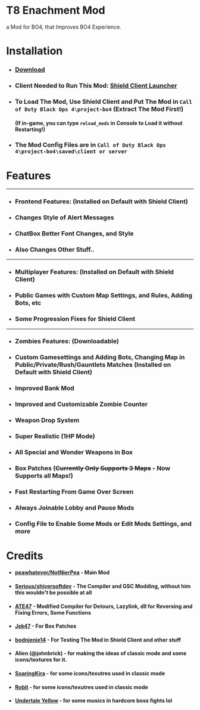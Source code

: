 # T8 Enachment Mod
a Mod for BO4, that Improves BO4 Experience.

# Installation
- ### [Download](https://github.com/NotNierPea/T8Zombies-Enachment-Mod/releases)
- ### Client Needed to Run This Mod: [Shield Client Launcher](https://github.com/bodnjenie14/Project_-bo4_Launcher)
- ### To Load The Mod, Use Shield Client and Put The Mod in ``Call of Duty Black Ops 4\project-bo4`` (Extract The Mod First!)
  #### (If in-game, you can type ``reload_mods`` in Console to Load it without Restarting!)
- ### The Mod Config Files are in ``Call of Duty Black Ops 4\project-bo4\saved\client or server``

# Features
- ---
- ### Frontend Features: (Installed on Default with Shield Client)
- ### Changes Style of Alert Messages
- ### ChatBox Better Font Changes, and Style
- ### Also Changes Other Stuff..
- ---
- ### Multiplayer Features: (Installed on Default with Shield Client)
- ### Public Games with Custom Map Settings, and Rules, Adding Bots, etc
- ### Some Progression Fixes for Shield Client
- ---
- ### Zombies Features: (Downloadable)
- ### Custom Gamesettings and Adding Bots, Changing Map in Public/Private/Rush/Gauntlets Matches (Installed on Default with Shield Client)
- ### Improved Bank Mod
- ### Improved and Customizable Zombie Counter
- ### Weapon Drop System
- ### Super Realistic (1HP Mode)
- ### All Special and Wonder Weapons in Box
- ### Box Patches (~~Currently Only Supports 3 Maps~~ - Now Supports all Maps!)
- ### Fast Restarting From Game Over Screen
- ### Always Joinable Lobby and Pause Mods
- ### Config File to Enable Some Mods or Edit Mods Settings, and more

# Credits
- #### [peawhatever/NotNierPea](https://github.com/NotNierPea) - Main Mod
- #### [Serious/shiversoftdev](https://www.github.com/shiversoftdev) - The Compiler and GSC Modding, without him this wouldn't be possible at all
- #### [ATE47](https://github.com/ate47) - Modified Compiler for Detours, Lazylink, dll for Reversing and Fixing Errors, Some Functions
- #### [Jek47](https://github.com/Jek47) - For Box Patches
- #### [bodnjenie14](https://github.com/bodnjenie14) - For Testing The Mod in Shield Client and other stuff
- #### Alien (@johnbrick) - for making the ideas of classic mode and some icons/textures for it.
- #### [SoaringKira](https://www.deviantart.com/soaringkira/art/COD-Zombies-Elemental-Pop-BO4-style-Perk-Icon-907851731) - for some icons/texutres used in classic mode
- #### [Robit](https://forum.modme.co/wiki/threads/2423.html) - for some icons/texutres used in classic mode
- #### [Undertale Yellow](https://gamejolt.com/games/UndertaleYellow/136925) - for some musics in hardcore boss fights lol

